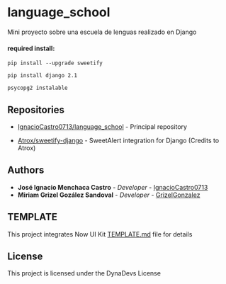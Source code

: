 # language_school
Mini proyecto sobre una escuela de lenguas realizado en Django

#### required install:

```
pip install --upgrade sweetify

pip install django 2.1

psycopg2 instalable
```

## Repositories

* [IgnacioCastro0713/language_school](https://github.com/IgnacioCastro0713/language_school) - Principal repository

* [Atrox/sweetify-django](https://github.com/Atrox/sweetify-django) - SweetAlert integration for Django (Credits to Atrox)

## Authors

* **José Ignacio Menchaca Castro** - *Developer* - [IgnacioCastro0713](https://github.com/IgnacioCastro0713)
* **Miriam Grizel Gozález Sandoval** - *Developer* - [GrizelGonzalez](https://github.com/GrizelGonzalez)

## TEMPLATE

This project integrates Now UI Kit [TEMPLATE.md](TEMPLATE.md) file for details
## License

This project is licensed under the DynaDevs License